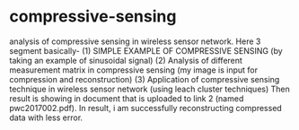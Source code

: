# compressive-sensing
analysis of compressive sensing in wireless sensor network.
Here 3 segment basically- 
(1) SIMPLE EXAMPLE OF COMPRESSIVE SENSING (by taking an example of sinusoidal signal)
(2) Analysis of different measurement matrix in compressive sensing (my image is input for compression and reconstruction) 
(3) Application of compressive sensing technique in wireless sensor network (using leach cluster techniques) 
Then result is showing in document that is uploaded to link 2 (named pwc2017002.pdf).
In result, i am successfully reconstructing compressed data with less error.
